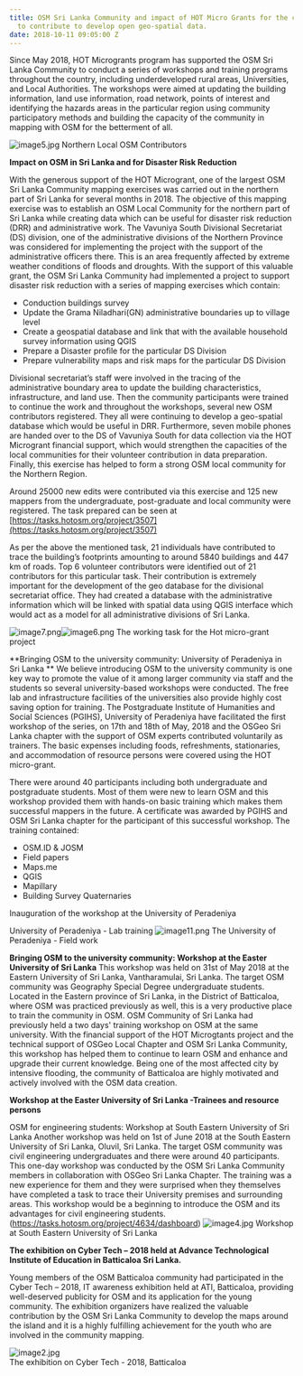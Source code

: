 ```yaml
---
title: OSM Sri Lanka Community and impact of HOT Micro Grants for the continuation
  to contribute to develop open geo-spatial data.
date: 2018-10-11 09:05:00 Z
---
```


Since May 2018, HOT Microgrants program has supported the OSM Sri Lanka Community to conduct a series of workshops and training programs throughout the country, including underdeveloped rural areas, Universities, and Local Authorities. The workshops were aimed at updating the building information, land use information, road network, points of interest and identifying the hazards areas in the particular region using community participatory methods and building the capacity of the community in mapping with OSM for the betterment of all.

![image5.jpg](/uploads/image5.jpg)
Northern Local OSM Contributors

**Impact on OSM in Sri Lanka and for Disaster Risk Reduction** 

With the generous support of the HOT Microgrant, one of the largest OSM Sri Lanka Community mapping exercises was carried out in the northern part of Sri Lanka for several months in 2018. The objective of this mapping exercise was to establish an OSM Local Community for the northern part of Sri Lanka while creating data which can be useful for disaster risk reduction (DRR) and administrative work. The Vavuniya South Divisional Secretariat (DS) division, one of the administrative divisions of the Northern Province was considered for implementing the project with the support of the administrative officers there. This is an area frequently affected by extreme weather conditions of floods and droughts.
With the support of this valuable grant, the OSM Sri Lanka Community had implemented a project to support disaster risk reduction with a series of mapping exercises which contain: 
* Conduction buildings survey
* Update the Grama Niladhari(GN) administrative boundaries up to village level
* Create a geospatial database and link that with the available household survey information using QGIS
* Prepare a Disaster profile for the particular DS Division
* Prepare vulnerability maps and risk maps for the particular DS Division

Divisional secretariat’s staff were involved in the tracing of the administrative boundary area to update the building characteristics, infrastructure, and land use. Then the community participants were trained to continue the work and throughout the workshops, several new OSM contributors registered. They all were continuing to develop a geo-spatial database which would be useful in DRR. Furthermore, seven mobile phones are handed over to the DS of Vavuniya South for data collection via the HOT Microgrant financial support, which would strengthen the capacities of the local communities for their volunteer contribution in data preparation. Finally, this exercise has helped to form a strong OSM local community for the Northern Region.

Around 25000 new edits were contributed via this exercise and 125 new mappers from the undergraduate, post-graduate and local community were registered. The task prepared can be seen at [https://tasks.hotosm.org/project/3507](https://tasks.hotosm.org/project/3507)

As per the above the mentioned task, 21 individuals have contributed to trace the building’s footprints amounting to around 5840 buildings and 447 km of roads. Top 6 volunteer contributors were identified out of 21 contributors for this particular task. Their contribution is extremely important for the development of the geo database for the divisional secretariat office. They had created a database with the administrative information which will be linked with spatial data using QGIS interface which would act as a model for all administrative divisions of Sri Lanka.  

![image7.png](/uploads/image7.png)![image6.png](/uploads/image6.png)
The working task for the Hot micro-grant project 



**Bringing OSM to the university community:  University of Peradeniya in Sri Lanka **
We believe introducing OSM to the university community is one key way to promote the value of it among larger community via staff and the students so several university-based workshops were conducted. The free lab and infrastructure facilities of the universities also provide highly cost saving option for training.  The Postgraduate Institute of Humanities and Social Sciences (PGIHS), University of Peradeniya have facilitated the first workshop of the series, on 17th and 18th of May, 2018 and the OSGeo Sri Lanka chapter with the support of OSM experts contributed voluntarily as trainers. The basic expenses including foods, refreshments, stationaries, and accommodation of resource persons were covered using the HOT micro-grant. 

There were around 40 participants including both undergraduate and postgraduate students. Most of them were new to learn OSM and this workshop provided them with hands-on basic training which makes them successful mappers in the future. A certificate was awarded by PGIHS and OSM Sri Lanka chapter for the participant of this successful workshop. The training contained:
* OSM.ID & JOSM
* Field papers 
* Maps.me 
* QGIS
* Mapillary
* Building Survey Quaternaries

Inauguration of the workshop at the University of Peradeniya

University of Peradeniya - Lab training
![image11.png](/uploads/image11.png)
The University of Peradeniya - Field work


**Bringing OSM to the university community:  Workshop at the Easter University of Sri Lanka**
This workshop was held on 31st of May 2018 at the Eastern University of Sri Lanka, Vantharamulai, Sri Lanka. The target OSM community was Geography Special Degree undergraduate students. Located in the Eastern province of Sri Lanka, in the District of Batticaloa, where OSM was practiced previously as well, this is a very productive place to train the community in OSM.  OSM Community of Sri Lanka had previously held a two days' training workshop on OSM at the same university. With the financial support of the HOT Microgtants project and the technical support of OSGeo Local Chapter and OSM Sri Lanka Community, this workshop has helped them to continue to learn OSM and enhance and upgrade their current knowledge.  Being one of the most affected city by intensive flooding, the community of Batticaloa are highly motivated and actively involved with the OSM data creation.


**Workshop at the Easter University of Sri Lanka -Trainees and resource persons**

OSM for engineering students:  Workshop at South Eastern University of Sri Lanka
Another workshop was held on 1st of June 2018 at the South Eastern University of Sri Lanka, Oluvil, Sri Lanka. The target OSM community was civil engineering undergraduates and there were around 40 participants. This one-day workshop was conducted by the OSM Sri Lanka Community members in collaboration with OSGeo Sri Lanka Chapter. The training was a new experience for them and they were surprised when they themselves have completed a task to trace their University premises and surrounding areas.  This workshop would be a beginning to introduce the OSM and its advantages for civil engineering students.  
(https://tasks.hotosm.org/project/4634/dashboard)
![image4.jpg](/uploads/image4.jpg)
Workshop at South Eastern University of Sri Lanka

**The exhibition on Cyber Tech – 2018 held at Advance Technological Institute of Education in Batticaloa Sri Lanka.** 

Young members of the OSM Batticaloa community had participated in the Cyber Tech – 2018, IT awareness exhibition held at ATI, Batticaloa, providing well-deserved publicity for OSM and its application for the young community.  The exhibition organizers have realized the valuable contribution by the OSM Sri Lanka Community to develop the maps around the island and it is a highly fulfilling achievement for the youth who are involved in the community mapping.

![image2.jpg](/uploads/image2.jpg)  
The exhibition on Cyber Tech - 2018, Batticaloa 
